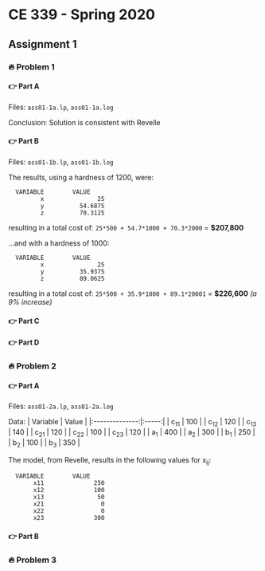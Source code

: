 # CE 339 - Spring 2020

## Assignment 1
### 🔥 Problem 1
#### 👉 Part A
Files: `ass01-1a.lp`, `ass01-1a.log`

Conclusion: Solution is consistent with Revelle

#### 👉 Part B
Files: `ass01-1b.lp`, `ass01-1b.log`

The results, using a hardness of 1200, were:
```
  VARIABLE        VALUE
         x               25
         y          54.6875
         z          70.3125
```
resulting in a total cost of:
`25*500 + 54.7*1000 + 70.3*2000` = **$207,800**


...and with a hardness of 1000:
```
  VARIABLE        VALUE
         x               25
         y          35.9375
         z          89.0625
``` 
resulting in a total cost of:
`25*500 + 35.9*1000 + 89.1*20001` = **$226,600** *(a 9% increase)*

#### 👉 Part C
#### 👉 Part D

### 🔥 Problem 2
#### 👉 Part A
Files: `ass01-2a.lp`, `ass01-2a.log`

Data:
| Variable       | Value |
|:--------------:|:-----:|
| c<sub>11</sub> | 100   |
| c<sub>12</sub> | 120   |
| c<sub>13</sub> | 140   |
| c<sub>21</sub> | 120   |
| c<sub>22</sub> | 100   |
| c<sub>23</sub> | 120   |
| a<sub>1</sub>  | 400   |
| a<sub>2</sub>  | 300   |
| b<sub>1</sub>  | 250   |
| b<sub>2</sub>  | 100   |
| b<sub>3</sub>  | 350   |


The model, from Revelle, results in the following values for x<sub>ij</sub>:
```
  VARIABLE        VALUE
       x11              250
       x12              100
       x13               50
       x21                0
       x22                0
       x23              300
```

#### 👉 Part B

### 🔥 Problem 3

